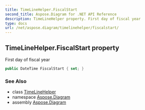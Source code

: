 ```yaml
---
title: TimeLineHelper.FiscalStart
second_title: Aspose.Diagram for .NET API Reference
description: TimeLineHelper property. First day of fiscal year
type: docs
url: /net/aspose.diagram/timelinehelper/fiscalstart/
---
```

## TimeLineHelper.FiscalStart property

First day of fiscal year

```csharp
public DateTime FiscalStart { set; }
```

### See Also

* class [TimeLineHelper](../)
* namespace [Aspose.Diagram](../../timelinehelper/)
* assembly [Aspose.Diagram](../../../)


